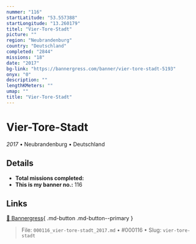 ```yaml
---
nummer: "116"
startLatitude: "53.557388"
startLongitude: "13.260179"
titel: "Vier-Tore-Stadt"
picture: ""
region: "Neubrandenburg"
country: "Deutschland"
completed: "2844"
missions: "18"
date: "2017"
bg-link: "https://bannergress.com/banner/vier-tore-stadt-5193"
onyx: "0"
description: ""
lengthKMeters: ""
umap: ""
title: "Vier-Tore-Stadt"
---
```

# Vier-Tore-Stadt

*2017* • Neubrandenburg • Deutschland



## Details


- **Total missions completed:** 
- **This is my banner no.:** 116




## Links
[🔗 Bannergress](https://bannergress.com/banner/vier-tore-stadt-5193){ .md-button .md-button--primary }



> File: `000116_vier-tore-stadt_2017.md` • #000116 • Slug: `vier-tore-stadt`
